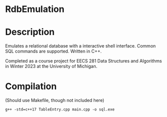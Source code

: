 # RdbEmulation

# Description
Emulates a relational database with a interactive shell interface. Common SQL commands are supported. Written in C++.

Completed as a course project for EECS 281 Data Structures and Algorithms in Winter 2023 at the University of Michigan.

# Compilation
(Should use Makefile, though not included here)

`g++ -std=c++17 TableEntry.cpp main.cpp -o sql.exe`

